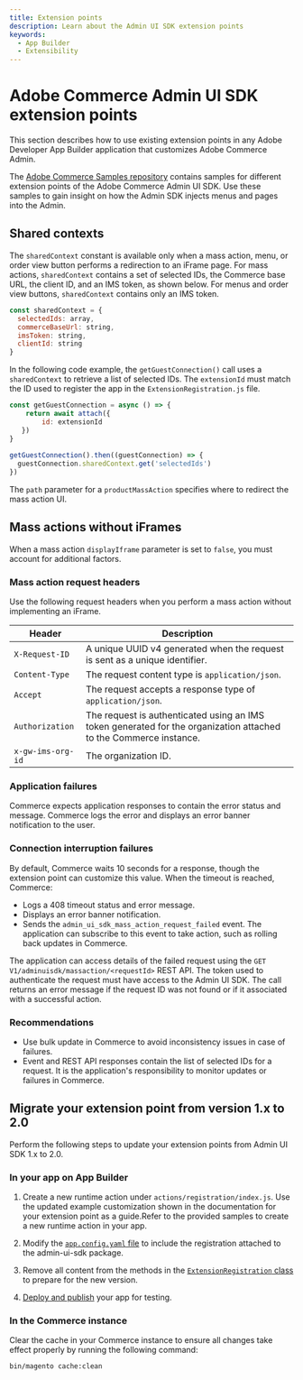 ```yaml
---
title: Extension points
description: Learn about the Admin UI SDK extension points
keywords:
  - App Builder
  - Extensibility
---
```


# Adobe Commerce Admin UI SDK extension points

This section describes how to use existing extension points in any Adobe Developer App Builder application that customizes Adobe Commerce Admin.

The [Adobe Commerce Samples repository](https://github.com/adobe/adobe-commerce-samples/tree/main/admin-ui-sdk) contains samples for different extension points of the Adobe Commerce Admin UI SDK. Use these samples to gain insight on how the Admin SDK injects menus and pages into the Admin.

## Shared contexts

The `sharedContext` constant is available only when a mass action, menu, or order view button performs a redirection to an iFrame page. For mass actions, `sharedContext` contains a set of selected IDs, the Commerce base URL, the client ID, and an IMS token, as shown below. For menus and order view buttons, `sharedContext` contains only an IMS token.

```js
const sharedContext = {
  selectedIds: array,
  commerceBaseUrl: string,
  imsToken: string,
  clientId: string
}
```

In the following code example, the `getGuestConnection()` call uses a `sharedContext` to retrieve a list of selected IDs. The `extensionId` must match the ID used to register the app in the `ExtensionRegistration.js` file.

```js
const getGuestConnection = async () => {
    return await attach({
        id: extensionId
   })
}
    
getGuestConnection().then((guestConnection) => {
  guestConnection.sharedContext.get('selectedIds')
})
```

The `path` parameter for a `productMassAction` specifies where to redirect the mass action UI.

## Mass actions without iFrames

When a mass action `displayIframe` parameter is set to `false`, you must account for additional factors.

### Mass action request headers

Use the following request headers when you perform a mass action without implementing an iFrame.

| Header | Description |
| --- | --- |
| `X-Request-ID` | A unique UUID v4 generated when the request is sent as a unique identifier. |
| `Content-Type` | The request content type is `application/json`. |
| `Accept` | The request accepts a response type of `application/json`. |
| `Authorization` | The request is authenticated using an IMS token generated for the organization attached to the Commerce instance. |
| `x-gw-ims-org-id` | The organization ID. |

### Application failures

Commerce expects application responses to contain the error status and message.
Commerce logs the error and displays an error banner notification to the user.

### Connection interruption failures

By default, Commerce waits 10 seconds for a response, though the extension point can customize this value.
When the timeout is reached, Commerce:

- Logs a 408 timeout status and error message.
- Displays an error banner notification.
- Sends the `admin_ui_sdk_mass_action_request_failed` event. The application can subscribe to this event to take action, such as rolling back updates in Commerce.

The application can access details of the failed request using the `GET V1/adminuisdk/massaction/<requestId>` REST API. The token used to authenticate the request must have access to the Admin UI SDK. The call returns an error message if the request ID was not found or if it associated with a successful action.

### Recommendations

- Use bulk update in Commerce to avoid inconsistency issues in case of failures.
- Event and REST API responses contain the list of selected IDs for a request. It is the application's responsibility to monitor updates or failures in Commerce.

## Migrate your extension point from version 1.x to 2.0

Perform the following steps to update your extension points from Admin UI SDK 1.x to 2.0.

### In your app on App Builder

1. Create a new runtime action under `actions/registration/index.js`. Use the updated example customization shown in the documentation for your extension point as a guide.Refer to the provided samples to create a new runtime action in your app.

1. Modify the [`app.config.yaml` file](../app-registration.md#update-the-appconfigyaml-file) to include the registration attached to the admin-ui-sdk package.

1. Remove all content from the methods in the [`ExtensionRegistration` class](../app-registration.md#add-an-extensionregistration-component) to prepare for the new version.

1. [Deploy and publish](../publish.md) your app for testing.

### In the Commerce instance

Clear the cache in your Commerce instance to ensure all changes take effect properly by running the following command:

```bash
bin/magento cache:clean
```
